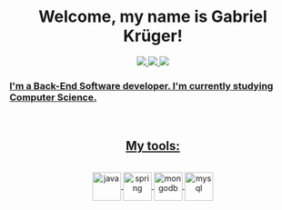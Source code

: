 <div align="center">
    <h1>Welcome, my name is Gabriel Krüger!</h1>
<a href="https://www.linkedin.com/in/gabriel-kruger-8b57a1224/"><img src="https://img.shields.io/badge/LinkedIn-0077B5?style=for-the-badge&logo=linkedin&logoColor=white"/>
<a href="mailto:krugergabriel278@gmail.com"/><img src="https://img.shields.io/badge/Gmail-D14836?style=for-the-badge&logo=gmail&logoColor=white"/>
<img src="https://dcbadge.vercel.app/api/shield/400131390294982657"/>
</div>
  

    
### I'm a Back-End Software developer. I'm currently studying Computer Science.
<br/>
 
 <div align="center">
    <h2> My tools: </h2>
    </div>
 
<div align="center" valign="top" style="display: inline_block" ><br/>
 <img align="center" alt="java" height="50" width="50" src = "https://cdn.jsdelivr.net/gh/devicons/devicon/icons/java/java-original.svg" /> 
 <img align="center" alt="spring" height="50" width="50" src = "https://cdn.jsdelivr.net/gh/devicons/devicon/icons/spring/spring-original.svg"/>
 <img align="center" alt="mongodb" height="50" width="50" src = "https://cdn.jsdelivr.net/gh/devicons/devicon/icons/mongodb/mongodb-plain.svg" /> 
 <img align="center" alt="mysql" height="50" width="50" src = "https://cdn.jsdelivr.net/gh/devicons/devicon/icons/mysql/mysql-original.svg"/>
</div>
 



    
    
